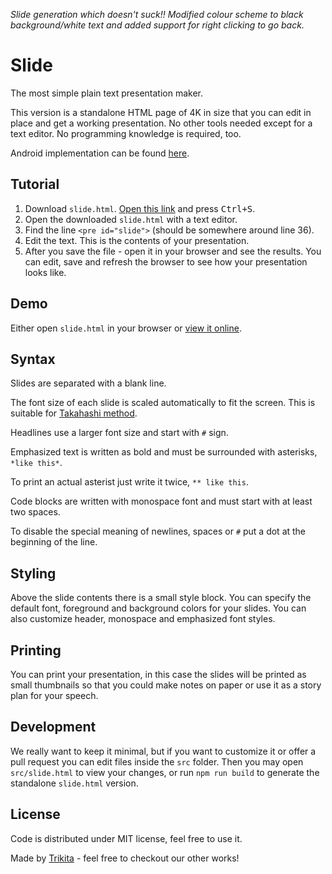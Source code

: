 *Slide generation which doesn't suck!! Modified colour scheme to black background/white text and added support for right clicking to go back.*

# Slide

The most simple plain text presentation maker.

This version is a standalone HTML page of 4K in size that you can edit in place
and get a working presentation. No other tools needed except for a text editor.
No programming knowledge is required, too.

Android implementation can be found [here](https://github.com/trikita/slide).

## Tutorial

1. Download `slide.html`.
   [Open this link](https://raw.githubusercontent.com/trikita/slide-html/master/slide.html)
   and press <kbd>Ctrl+S</kbd>.
2. Open the downloaded `slide.html` with a text editor.
3. Find the line `<pre id="slide">` (should be somewhere around line 36).
4. Edit the text. This is the contents of your presentation.
5. After you save the file - open it in your browser and see the results. You
	 can edit, save and refresh the browser to see how your presentation looks
	 like.

## Demo

Either open `slide.html` in your browser or [view it online](http://htmlpreview.github.io/?https://github.com/trikita/slide-html/blob/master/slide.html).

## Syntax

Slides are separated with a blank line.

The font size of each slide is scaled automatically to fit the screen. This is
suitable for [Takahashi method](https://en.wikipedia.org/wiki/Takahashi_method).

Headlines use a larger font size and start with `#` sign.

Emphasized text is written as bold and must be surrounded with asterisks, `*like this*`.

To print an actual asterist just write it twice, `** like this`.

Code blocks are written with monospace font and must start with at least two spaces.

To disable the special meaning of newlines, spaces or `#` put a dot at the
beginning of the line.

## Styling

Above the slide contents there is a small style block. You can specify the
default font, foreground and background colors for your slides. You can also
customize header, monospace and emphasized font styles.

## Printing

You can print your presentation, in this case the slides will be printed as small thumbnails
so that you could make notes on paper or use it as a story plan for your speech.

## Development

We really want to keep it minimal, but if you want to customize it or offer a
pull request you can edit files inside the `src` folder. Then you may open
`src/slide.html` to view your changes, or run `npm run build` to generate the
standalone `slide.html` version.

## License

Code is distributed under MIT license, feel free to use it. 

Made by [Trikita](http://trikita.co) - feel free to checkout our other works!
